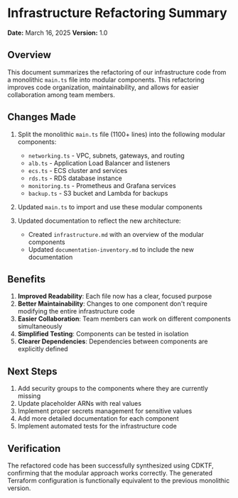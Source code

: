 # Infrastructure Refactoring Summary

**Date:** March 16, 2025
**Version:** 1.0

## Overview

This document summarizes the refactoring of our infrastructure code from a monolithic `main.ts` file into modular components. This refactoring improves code organization, maintainability, and allows for easier collaboration among team members.

## Changes Made

1. Split the monolithic `main.ts` file (1100+ lines) into the following modular components:

   - `networking.ts` - VPC, subnets, gateways, and routing
   - `alb.ts` - Application Load Balancer and listeners
   - `ecs.ts` - ECS cluster and services
   - `rds.ts` - RDS database instance
   - `monitoring.ts` - Prometheus and Grafana services
   - `backup.ts` - S3 bucket and Lambda for backups

2. Updated `main.ts` to import and use these modular components

3. Updated documentation to reflect the new architecture:
   - Created `infrastructure.md` with an overview of the modular components
   - Updated `documentation-inventory.md` to include the new documentation

## Benefits

1. **Improved Readability**: Each file now has a clear, focused purpose
2. **Better Maintainability**: Changes to one component don't require modifying the entire infrastructure code
3. **Easier Collaboration**: Team members can work on different components simultaneously
4. **Simplified Testing**: Components can be tested in isolation
5. **Clearer Dependencies**: Dependencies between components are explicitly defined

## Next Steps

1. Add security groups to the components where they are currently missing
2. Update placeholder ARNs with real values
3. Implement proper secrets management for sensitive values
4. Add more detailed documentation for each component
5. Implement automated tests for the infrastructure code

## Verification

The refactored code has been successfully synthesized using CDKTF, confirming that the modular approach works correctly. The generated Terraform configuration is functionally equivalent to the previous monolithic version.
